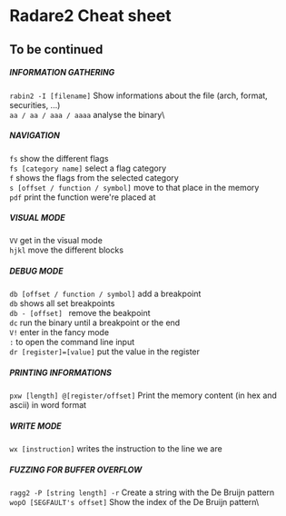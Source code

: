# Radare2 Cheat sheet
## To be continued
##### INFORMATION GATHERING
`rabin2 -I [filename]` Show informations about the file (arch, format, securities, ...)\
`aa / aa / aaa / aaaa`    analyse the binary\

##### NAVIGATION
`fs`       show the different flags\
`fs [category name]`     select a flag category\
`f`      shows the flags from the selected category\
`s [offset / function / symbol]`     move to that place in the memory\
`pdf`     print the function were're placed at

##### VISUAL MODE
`VV`        get in the visual mode\
`hjkl`      move the different blocks

##### DEBUG MODE
`db [offset / function / symbol]`  add a breakpoint\
`db`  shows all set breakpoints\
`db - [offset] `    remove the beakpoint\
`dc`    run the binary until a breakpoint or the end\
`V!`     enter in the fancy mode\
`:`      to open the command line input\
`dr [register]=[value]`   put the value in the register

##### PRINTING INFORMATIONS
`pxw [length] @[register/offset]` Print the memory content (in hex and ascii) in word format

##### WRITE MODE
`wx [instruction]`   writes the instruction to the line we are

##### FUZZING FOR BUFFER OVERFLOW
`ragg2 -P [string length] -r` Create a string with the De Bruijn pattern\
`wopO [SEGFAULT's offset]` Show the index of the De Bruijn pattern\
